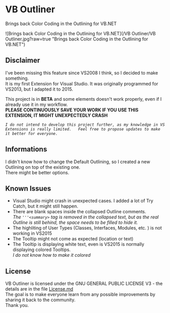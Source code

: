 # VB Outliner
Brings back Color Coding in the Outlining for VB.NET

![Brings back Color Coding in the Outlining for VB.NET](/VB Outliner/VB Outliner.jpg?raw=true "Brings back Color Coding in the Outlining for VB.NET")

## Disclaimer
I've been missing this feature since VS2008 I think, so I decided to make something.  
It is my first Extension for Visual Studio. It was originally programmed for VS2013, but I adapted it to 2015.  
  
This project is in **BETA** and some elements doesn't work properly, even if I already use it in my workflow.  
**PLEASE CONTINUOUSLY SAVE YOUR WORK IF YOU USE THIS EXTENSION, IT MIGHT UNEXPECTEDLY CRASH**  
  
*`I do not intend to develop this project further, as my knowledge in VS Extensions is really limited.  
Feel free to propose updates to make it better for everyone.`*

## Informations
I didn't know how to change the Default Outlining, so I created a new Outlining on top of the existing one.  
There might be better options.

## Known Issues
* Visual Studio might crash in unexpected cases. I added a lot of Try Catch, but it might still happen.
* There are blank spaces inside the collapsed Outline comments.  
  *The `'''<summary>` tag is removed in the collapsed text, but as the real Outline is still behind, the space needs to be filled to hide it.*
* The highliting of User Types (Classes, Interfaces, Modules, etc. ) is not working in VS2015
* The Tooltip might not come as expected (location or text)
* The Tooltip is displaying white text, even is VS2015 is normally displaying colored Tooltips.  
  *I do not know how to make it colored*

## License

VB Outliner is licensed under the GNU GENERAL PUBLIC LICENSE V3 - the details are in the file [License.md](/LICENSE.md "License.md")  
The goal is to make everyone learn from any possible improvements by sharing it back to the community.  
Thank you.
